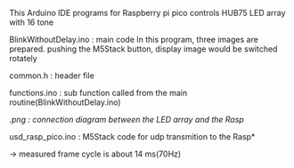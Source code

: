 This Arduino IDE programs for Raspberry pi pico controls HUB75 LED array with 16 tone

BlinkWithoutDelay.ino : main code 
 In this program, three images are prepared. pushing the M5Stack button, display image would be switched rotately

common.h : header file

functions.ino : sub function called from the main routine(BlinkWithoutDelay.ino)

*.png : connection diagram between the LED array and the Rasp*

usd_rasp_pico.ino : M5Stack code for udp transmition to the Rasp* 

-> measured frame cycle is about 14 ms(70Hz)
